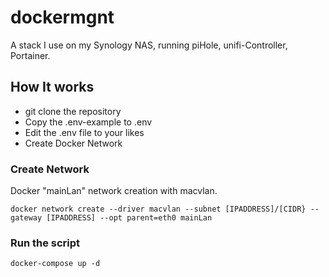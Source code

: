 # dockermgnt
A stack I use on my Synology NAS, running piHole, unifi-Controller, Portainer.

## How It works

- git clone the repository 
- Copy the .env-example to .env
- Edit the .env file to your likes
- Create Docker Network

### Create Network

Docker "mainLan" network creation with macvlan.

```
docker network create --driver macvlan --subnet [IPADDRESS]/[CIDR} --gateway [IPADDRESS] --opt parent=eth0 mainLan

```




### Run the script

```
docker-compose up -d

```
